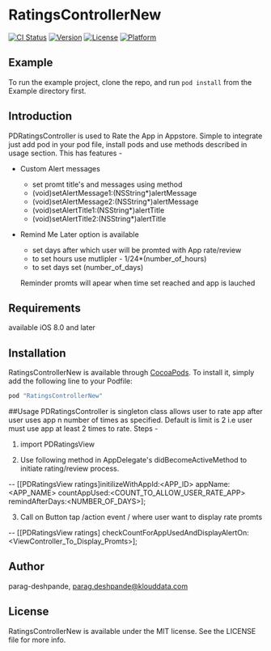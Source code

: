 # RatingsControllerNew

[![CI Status](http://img.shields.io/travis/parag-deshpande/RatingsControllerNew.svg?style=flat)](https://travis-ci.org/parag-deshpande/RatingsControllerNew)
[![Version](https://img.shields.io/cocoapods/v/RatingsControllerNew.svg?style=flat)](http://cocoapods.org/pods/RatingsControllerNew)
[![License](https://img.shields.io/cocoapods/l/RatingsControllerNew.svg?style=flat)](http://cocoapods.org/pods/RatingsControllerNew)
[![Platform](https://img.shields.io/cocoapods/p/RatingsControllerNew.svg?style=flat)](http://cocoapods.org/pods/RatingsControllerNew)

## Example

To run the example project, clone the repo, and run `pod install` from the Example directory first.

## Introduction
PDRatingsController is used to Rate the App in Appstore. Simple to integrate just add pod in your pod file, install pods and use methods described in usage section.
This has features -
- Custom Alert messages 
    - set promt title's and messages using method
    - (void)setAlertMessage1:(NSString*)alertMessage
    - (void)setAlertMessage2:(NSString*)alertMessage
    - (void)setAlertTitle1:(NSString*)alertTitle
    - (void)setAlertTitle2:(NSString*)alertTitle

- Remind Me Later option is available
    - set days after which user will be promted with App rate/review
     - to set hours use mutlipler - 1/24*(number_of_hours)
     - to set days set (number_of_days)

   Reminder promts will apear when time set reached and app is lauched 


## Requirements
 available iOS 8.0 and later
## Installation

RatingsControllerNew is available through [CocoaPods](http://cocoapods.org). To install
it, simply add the following line to your Podfile:

```ruby
pod "RatingsControllerNew"
```

##Usage 
PDRatingsController is singleton class allows user to rate app after user uses app n number of times as specified. Default is limit is 2 i.e user must use app at least 2 times to rate.
Steps -
1. import PDRatingsView

2. Use following method in AppDelegate's didBecomeActiveMethod  to initiate rating/review process.

-- [[PDRatingsView ratings]initilizeWithAppId:<APP_ID> appName:<APP_NAME> countAppUsed:<COUNT_TO_ALLOW_USER_RATE_APP> remindAfterDays:<NUMBER_OF_DAYS>];

3. Call on Button tap /action event / where user want to display rate promts

-- [[PDRatingsView ratings] checkCountForAppUsedAndDisplayAlertOn:<ViewController_To_Display_Promts>];


## Author

parag-deshpande, parag.deshpande@klouddata.com

## License

RatingsControllerNew is available under the MIT license. See the LICENSE file for more info.
